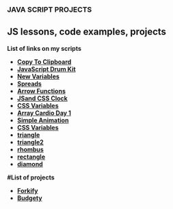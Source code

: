 ### JAVA SCRIPT PROJECTS
## JS lessons, code examples, projects
**List of links on my scripts**
- **[Copy To Clipboard](https://vitaminvp.github.io/JS-code/01-CopyToClipboard)**
- **[JavaScript Drum Kit](https://vitaminvp.github.io/JS-code/01-JavaScriptDrumKit)**
- **[New Variables](https://vitaminvp.github.io/JS-code/01-NewVariables)**
- **[Spreads](https://vitaminvp.github.io/JS-code/01-Spreads)**
- **[Arrow Functions](https://vitaminvp.github.io/JS-code/02-ArrowFunctions)**
- **[JSand CSS Clock](https://vitaminvp.github.io/JS-code/02-JSandCSSClock)**
- **[CSS Variables](https://vitaminvp.github.io/JS-code/03-CSSVariables)**
- **[Array Cardio Day 1](https://vitaminvp.github.io/JS-code/04-ArrayCardioDay1)**
- **[Simple Animation](https://vitaminvp.github.io/JS-code/03-CSSVariables/01-Animation)**
- **[CSS Variables](https://vitaminvp.github.io/JS-code/03-CSSVariables)**
- **[triangle](https://vitaminvp.github.io/JS-code/03-CSSVariables/rectangle,triangle,rhombus/triangle.html)**
- **[triangle2](https://vitaminvp.github.io/JS-code/03-CSSVariables/rectangle,triangle,rhombus/)**
- **[rhombus](https://vitaminvp.github.io/JS-code/03-CSSVariables/rectangle,triangle,rhombus/)**
- **[rectangle](https://vitaminvp.github.io/JS-code/03-CSSVariables/rectangle,triangle,rhombus/rectangle.html)**
- **[diamond](https://vitaminvp.github.io/JS-code/03-CSSVariables/rectangle,triangle,rhombus/diamond.html)**

**#List of projects**
- **[Forkify](https://vitaminvp.github.io/JS-code/Forkify/dist)**
- **[Budgety](https://vitaminvp.github.io/JS-code/Budgety/)**